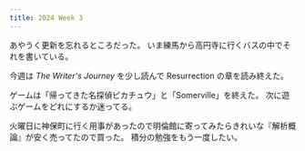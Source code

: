 ```yaml
---
title: 2024 Week 3
---
```


あやうく更新を忘れるところだった。
いま練馬から高円寺に行くバスの中でそれを書いている。

今週は _The Writer's Journey_ を少し読んで Resurrection の章を読み終えた。

ゲームは「帰ってきた名探偵ピカチュウ」と「Somerville」を終えた。
次に遊ぶゲームをどれにするか迷ってる。

火曜日に神保町に行く用事があったので明倫館に寄ってみたらきれいな『解析概論』が安く売ってたので買った。
積分の勉強をもう一度したい。